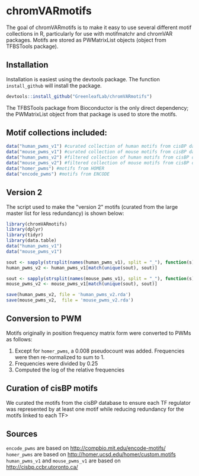 # chromVARmotifs

The goal of chromVARmotifs is to make it easy to use several different motif collections in R, particularly for use with motifmatchr and chromVAR packages.  Motifs are stored as PWMatrixList objects (object from TFBSTools package).  

## Installation

Installation is easiest using the devtools package. The function `install_github` will install the package.

``` r
devtools::install_github("GreenleafLab/chromVARmotifs")
```

The TFBSTools package from Bioconductor is the only direct dependency; the PWMatrixList object from that package is used to store the motifs.

## Motif collections included:

``` r
data("human_pwms_v1") #curated collection of human motifs from cisBP database
data("mouse_pwms_v1") #curated collection of mouse motifs from cisBP database
data("human_pwms_v2") #filtered collection of human motifs from cisBP database
data("mouse_pwms_v2") #filtered collection of mouse motifs from cisBP database
data("homer_pwms") #motifs from HOMER
data("encode_pwms") #motifs from ENCODE
```

## Version 2

The script used to make the "version 2" motifs (curated from the large master list for 
less redundancy) is shown below:


```r
library(chromVARmotifs)
library(dplyr)
library(tidyr)
library(data.table)
data("human_pwms_v1")
data("mouse_pwms_v1")

sout <- sapply(strsplit(names(human_pwms_v1), split = "_"), function(s) c(s[3]))
human_pwms_v2 <- human_pwms_v1[match(unique(sout), sout)]

sout <- sapply(strsplit(names(mouse_pwms_v1), split = "_"), function(s) c(s[3]))
mouse_pwms_v2 <- mouse_pwms_v1[match(unique(sout), sout)]

save(human_pwms_v2, file = 'human_pwms_v2.rda')
save(mouse_pwms_v2,  file = 'mouse_pwms_v2.rda')
```

## Conversion to PWM

Motifs originally in position frequency matrix form were converted to PWMs as follows:

1) Except for `homer_pwms`, a 0.008 pseudocount was added. Frequencies were then re-normalized to sum to 1.
2) Frequencies were divided by 0.25
3) Computed the log of the relative frequencies

## Curation of cisBP motifs

We curated the motifs from the cisBP database to ensure each TF regulator was represented by at least one motif while reducing redundancy for the motifs linked to each TF>  

## Sources

`encode_pwms` are based on http://compbio.mit.edu/encode-motifs/
`homer_pwms` are based on http://homer.ucsd.edu/homer/custom.motifs
`human_pwms_v1` and `mouse_pwms_v1` are based on http://cisbp.ccbr.utoronto.ca/


<br><br>


